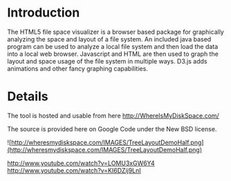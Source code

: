 # Introduction #

The HTML5 file space visualizer is a browser based package for graphically analyzing the space and layout of a file system.    An included java based program can be used to analyze a local file system and then load the data into a local web browser.   Javascript and HTML are then used to graph the layout and space usage of the file system in multiple ways.   D3.js adds animations and other fancy graphing capabilities.


# Details #

The tool is hosted and usable from here http://WhereIsMyDiskSpace.com/


The source is provided here on Google Code under the New BSD license.


![http://wheresmydiskspace.com/IMAGES/TreeLayoutDemoHalf.png](http://wheresmydiskspace.com/IMAGES/TreeLayoutDemoHalf.png)

http://www.youtube.com/watch?v=LOMU3xGW6Y4
http://www.youtube.com/watch?v=KI6DZij9LnI